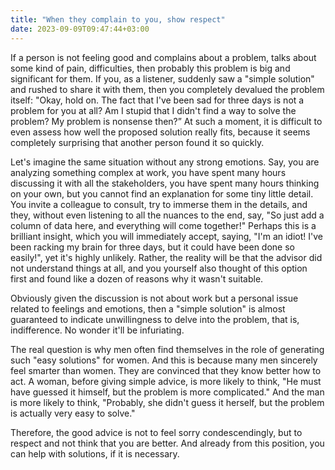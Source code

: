```yaml
---
title: "When they complain to you, show respect"
date: 2023-09-09T09:47:44+03:00
---
```

If a person is not feeling good and complains about a problem, talks about some kind of pain, difficulties, then probably this problem is big and significant for them. If you, as a listener, suddenly saw a "simple solution" and rushed to share it with them, then you completely devalued the problem itself: "Okay, hold on. The fact that I've been sad for three days is not a problem for you at all? Am I stupid that I didn't find a way to solve the problem? My problem is nonsense then?” At such a moment, it is difficult to even assess how well the proposed solution really fits, because it seems completely surprising that another person found it so quickly.

Let's imagine the same situation without any strong emotions. Say, you are analyzing something complex at work, you have spent many hours discussing it with all the stakeholders, you have spent many hours thinking on your own, but you cannot find an explanation for some tiny little detail. You invite a colleague to consult, try to immerse them in the details, and they, without even listening to all the nuances to the end, say, "So just add a column of data here, and everything will come together!" Perhaps this is a brilliant insight, which you will immediately accept, saying, "I'm an idiot! I've been racking my brain for three days, but it could have been done so easily!", yet it's highly unlikely. Rather, the reality will be that the advisor did not understand things at all, and you yourself also thought of this option first and found like a dozen of reasons why it wasn't suitable.

Obviously given the discussion is not about work but a personal issue related to feelings and emotions, then a "simple solution" is almost guaranteed to indicate unwillingness to delve into the problem, that is, indifference. No wonder it'll be infuriating.

The real question is why men often find themselves in the role of generating such "easy solutions" for women. And this is because many men sincerely feel smarter than women. They are convinced that they know better how to act. A woman, before giving simple advice, is more likely to think, "He must have guessed it himself, but the problem is more complicated." And the man is more likely to think, "Probably, she didn't guess it herself, but the problem is actually very easy to solve."

Therefore, the good advice is not to feel sorry condescendingly, but to respect and not think that you are better. And already from this position, you can help with solutions, if it is necessary.‌